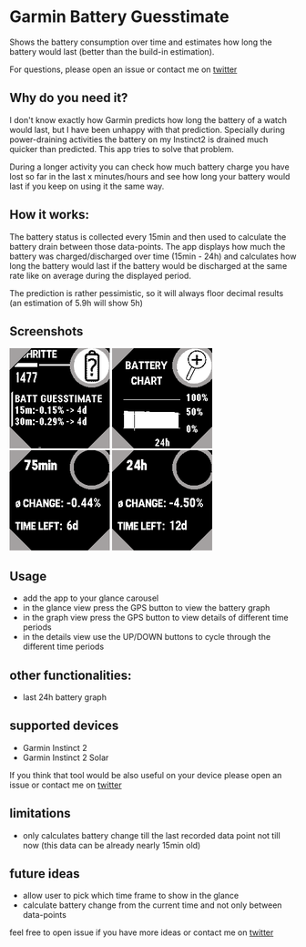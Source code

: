 # Garmin Battery Guesstimate

Shows the battery consumption over time and estimates how long the battery would last (better than the build-in estimation).

For questions, please open an issue or contact me on [twitter](https://twitter.com/INDIVIDUALIT)

## Why do you need it?

I don't know exactly how Garmin predicts how long the battery of a watch would last, but I have been unhappy with that prediction. Specially during power-draining activities the battery on my Instinct2 is drained much quicker than predicted. This app tries to solve that problem.

During a longer activity you can check how much battery charge you have lost so far in the last x minutes/hours and see how long your battery would last if you keep on using it the same way.

## How it works:

The battery status is collected every 15min and then used to calculate the battery drain between those data-points. The app displays how much the battery was charged/discharged over time (15min - 24h) and calculates how long the battery would last if the battery would be discharged at the same rate like on average during the displayed period.

The prediction is rather pessimistic, so it will always floor decimal results (an estimation of 5.9h will show 5h)

## Screenshots
![glance](screenshots/glance.png)
![battery chart](screenshots/battery-chart.png)
![details 75min](screenshots/details-75min.png)
![details 24h](screenshots/details-24h.png)


## Usage
- add the app to your glance carousel
- in the glance view press the GPS button to view the battery graph
- in the graph view press the GPS button to view details of different time periods
- in the details view use the UP/DOWN buttons to cycle through the different time periods

## other functionalities:
- last 24h battery graph

## supported devices
- Garmin Instinct 2
- Garmin Instinct 2 Solar

If you think that tool would be also useful on your device please open an issue or contact me on [twitter](https://twitter.com/INDIVIDUALIT)

## limitations
- only calculates battery change till the last recorded data point not till now (this data can be already nearly 15min old)

## future ideas
- allow user to pick which time frame to show in the glance
- calculate battery change from the current time and not only between data-points

feel free to open issue if you have more ideas or contact me on [twitter](https://twitter.com/INDIVIDUALIT)